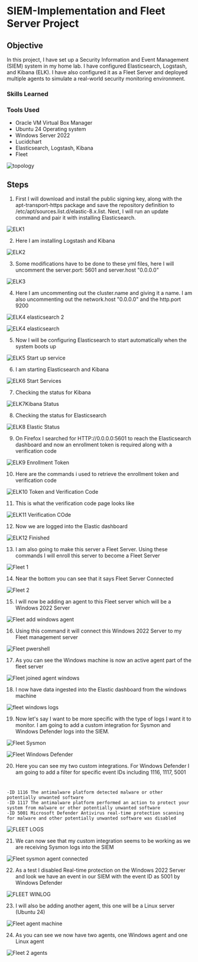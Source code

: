 # SIEM-Implementation and Fleet Server Project


## Objective

In this project, I have set up a Security Information and Event Management (SIEM) system in my home lab. I have configured Elasticsearch, Logstash, and Kibana (ELK). I have also configured it as a Fleet Server and deployed multiple agents to simulate a real-world security monitoring environment.


### Skills Learned



### Tools Used

- Oracle VM Virtual Box Manager
- Ubuntu 24 Operating system
- Windows Server 2022
- Lucidchart
- Elasticsearch, Logstash, Kibana
- Fleet
  

![topology](https://github.com/user-attachments/assets/f86f499c-57d2-4f9e-96fa-636e4b90a328)

  

## Steps


1. First I will download and install the public signing key, along with the apt-transport-https package and save the repository definition to /etc/apt/sources.list.d/elastic-8.x.list. Next, I will run an update command and pair it with installing Elasticsearch.

![ELK1](https://github.com/user-attachments/assets/d70f997b-da17-4cb6-864a-ac32af26a165)


2. Here I am installing Logstash and Kibana

![ELK2](https://github.com/user-attachments/assets/5e8d5cfe-e2d5-49c5-8d7b-24c8d1b07a71)


3. Some modifications have to be done to these yml files, here I will uncomment the server.port: 5601 and server.host "0.0.0.0"

![ELK3](https://github.com/user-attachments/assets/793c21fe-b7f7-4fc5-8abe-58a191722069)


4. Here I am uncommenting out the cluster.name and giving it a name. I am also uncommenting out the network.host "0.0.0.0" and the http.port 9200
 
![ELK4 elasticsearch 2](https://github.com/user-attachments/assets/58d25cd0-b40b-40b8-ab3c-a5189716452d)

![ELK4 elasticsearch](https://github.com/user-attachments/assets/4f5326b7-6d6b-4ed0-924f-d93411cea191)


5. Now I will be configuring Elasticsearch to start automatically when the system boots up

![ELK5 Start up service](https://github.com/user-attachments/assets/ee29d478-89d9-469e-894c-a4e586bddd2a)


6. I am starting Elasticsearch and Kibana

![ELK6 Start Services](https://github.com/user-attachments/assets/5aa60147-94b0-4df3-89e5-ccfc422b10d1)


7. Checking the status for Kibana

![ELK7Kibana Status](https://github.com/user-attachments/assets/558c738c-2ec4-4ad8-a153-7d82a6750a9e)


8. Checking the status for Elasticsearch

![ELK8 Elastic Status](https://github.com/user-attachments/assets/d820c69b-b3d5-4bc9-b889-cb4255003637)


9. On Firefox I searched for HTTP://0.0.0.0:5601 to reach the Elasticsearch dashboard and now an enrollment token is required along with a verification code

![ELK9 Enrollment Token](https://github.com/user-attachments/assets/ce92778b-4e3c-40de-9cef-caca9f7c3cdf)


10. Here are the commands i used to retrieve the enrollment token and verification code

![ELK10 Token and Verification Code](https://github.com/user-attachments/assets/fae05c30-d702-4568-bd40-e193483bd2df)


11. This is what the verification code page looks like

![ELK11 Verification COde](https://github.com/user-attachments/assets/874dc5ce-0035-40cb-8fe8-b2dde9ea6050)


12. Now we are logged into the Elastic dashboard

![ELK12 Finished](https://github.com/user-attachments/assets/7769c149-ea82-4984-83ab-be92a6608807)


13. I am also going to make this server a Fleet Server. Using these commands I will enroll this server to become a Fleet Server

![Fleet 1](https://github.com/user-attachments/assets/df118712-651f-4ef9-9216-336b56309669)


14. Near the bottom you can see that it says Fleet Server Connected

![Fleet 2](https://github.com/user-attachments/assets/eb60fdd1-1b61-4b7c-b813-1de6385cbe2f)


15. I will now be adding an agent to this Fleet server which will be a Windows 2022 Server

![Fleet add windows agent](https://github.com/user-attachments/assets/c081c10d-8307-4bc6-a8d4-7efe72b743d2)


16. Using this command it will connect this Windows 2022 Server to my Fleet management server

![Fleet pwershell](https://github.com/user-attachments/assets/bee9897f-edf7-44cf-979c-b81bb253893a)


17. As you can see the Windows machine is now an active agent part of the fleet server

![Fleet joined agent windows](https://github.com/user-attachments/assets/bee15812-e194-42bc-9ebf-dcae6dec9b72)


18. I now have data ingested into the Elastic dashboard from the windows machine

![fleet windows logs](https://github.com/user-attachments/assets/8114ed13-66e7-4dbe-b1ae-018f6c6ed64a)


19. Now let's say I want to be more specific with the type of logs I want it to monitor. I am going to add a custom integration for Sysmon and Windows Defender logs into the SIEM.

![Fleet Sysmon](https://github.com/user-attachments/assets/5fae8aa5-0acb-4456-b4b0-bdbf7a511388)

![Fleet Windows Defender](https://github.com/user-attachments/assets/00c0e927-9ee8-449b-b919-27698660b92c)


20. Here you can see my two custom integrations. For Windows Defender I am going to add a filter for specific event IDs including 1116, 1117, 5001
#
    -ID 1116 The antimalware platform detected malware or other potentially unwanted software
    -ID 1117 The antimalware platform performed an action to protect your system from malware or other potentially unwanted software
    -ID 5001 Microsoft Defender Antivirus real-time protection scanning for malware and other potentially unwanted software was disabled
    
![FLEET LOGS](https://github.com/user-attachments/assets/c9910228-31de-40a5-b021-9da2db47cded)


21. We can now see that my custom integration seems to be working as we are receiving Sysmon logs into the SIEM
    
![Fleet sysmon agent connected](https://github.com/user-attachments/assets/3d3fa7cc-46bc-4d7c-a3d1-4b0f0aa5fc9e)


22. As a test I disabled Real-time protection on the Windows 2022 Server and look we have an event in our SIEM with the event ID as 5001 by Windows Defender


![FLEET WINLOG](https://github.com/user-attachments/assets/9dd49188-c5c7-4181-b842-ea31900496ee)


23. I will also be adding another agent, this one will be a Linux server (Ubuntu 24)

![Fleet agent machine](https://github.com/user-attachments/assets/661a142f-c2ff-4292-9edc-961ad846c262)


24. As you can see we now have two agents, one Windows agent and one Linux agent

![Fleet 2 agents](https://github.com/user-attachments/assets/0f4a6e76-a561-4dc7-b18b-773e8a80fc8d)






















